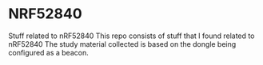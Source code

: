 # NRF52840
Stuff related to nRF52840
This repo consists of stuff that I found related to nRF52840
The study material collected is based on the dongle being configured as a beacon. 
